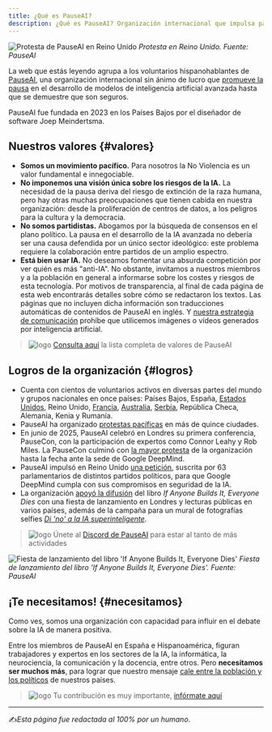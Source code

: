```yaml
---
title: ¿Qué es PauseAI?
description: ¿Qué es PauseAI? Organización internacional que impulsa pausar la IA avanzada hasta demostrar seguridad; valores (no violencia, apartidismo), logros globales y cómo unirte.
---
```


![Protesta de PauseAI en Reino Unido](/es/protestauk.jpg)
_Protesta en Reino Unido. Fuente: PauseAI_

La web que estás leyendo agrupa a los voluntarios hispanohablantes de [PauseAI](https://pauseai.info), una organización internacional sin ánimo de lucro que [promueve la pausa](/pausa) en el desarrollo de modelos de inteligencia artificial avanzada hasta que se demuestre que son seguros.

PauseAI fue fundada en 2023 en los Países Bajos por el diseñador de software Joep Meindertsma.

## Nuestros valores {#valores}

- **Somos un movimiento pacífico.** Para nosotros la No Violencia es un valor fundamental e innegociable.
- **No imponemos una visión única sobre los riesgos de la IA.** La necesidad de la pausa deriva del riesgo de extinción de la raza humana, pero hay otras muchas preocupaciones que tienen cabida en nuestra organización: desde la proliferación de centros de datos, a los peligros para la cultura y la democracia.
- **No somos partidistas.** Abogamos por la búsqueda de consensos en el plano político. La pausa en el desarrollo de la IA avanzada no debería ser una causa defendida por un único sector ideológico: este problema requiere la colaboración entre partidos de un amplio espectro.
- **Está bien usar IA.** No deseamos fomentar una absurda competición por ver quién es más "anti-IA". No obstante, invitamos a nuestros miembros y a la población en general a informarse sobre los costes y riesgos de esta tecnología. Por motivos de transparencia, al final de cada página de esta web encontrarás detalles sobre cómo se redactaron los textos. Las páginas que no incluyen dicha información son traducciones automáticas de contenidos de PauseAI en inglés. Y [nuestra estrategia de comunicación](/communication-strategy) prohíbe que utilicemos imágenes o vídeos generados por inteligencia artificial.

> ![logo](/es/bullet.png) [Consulta aquí](/values) la lista completa de valores de PauseAI

## Logros de la organización {#logros}

- Cuenta con cientos de voluntarios activos en diversas partes del mundo y grupos nacionales en once países: Países Bajos, España, [Estados Unidos](https://www.pauseai-us.org), Reino Unido, [Francia](https://pauseia.fr), [Australia](https://pauseai.info/australia), [Serbia](https://pauseai.rs/), República Checa, Alemania, Kenia y Rumanía.
- PauseAI ha organizado [protestas pacíficas](https://pauseai.info/protests) en más de quince ciudades.
- En junio de 2025, PauseAI celebró en Londres su primera conferencia, PauseCon, con la participación de expertos como Connor Leahy y Rob Miles. La PauseCon culminó con [la mayor protesta](https://pauseai.substack.com/p/we-held-the-largest-ai-safety-protest) de la organización hasta la fecha ante la sede de Google DeepMind.
- PauseAI impulsó en Reino Unido [una petición](https://pauseai.info/dear-sir-demis-2025), suscrita por 63 parlamentarios de distintos partidos políticos, para que Google DeepMind cumpla con sus compromisos en seguridad de la IA.
- La organización [apoyó la difusión](https://pauseai.substack.com/p/say-no-to-superintelligent-ai) del libro _If Anyone Builds It, Everyone Dies_ con una fiesta de lanzamiento en Londres y lecturas públicas en varios países, además de la campaña para un mural de fotografías selfies [_Di 'no' a la IA superinteligente_](https://pauseai.info/sayno).

> ![logo](/es/bullet.png) Únete al [Discord de PauseAI](https://discord.gg/2XXWXvErfA) para estar al tanto de más actividades

![Fiesta de lanzamiento del libro 'If Anyone Builds It, Everyone Dies'](/es/lecturaifanyone.jpg)
_Fiesta de lanzamiento del libro 'If Anyone Builds It, Everyone Dies'. Fuente: PauseAI_

## ¡Te necesitamos! {#necesitamos}

Como ves, somos una organización con capacidad para influir en el debate sobre la IA de manera positiva.

Entre los miembros de PauseAI en España e Hispanoamérica, figuran trabajadores y expertos en los sectores de la IA, la informática, la neurociencia, la comunicación y la docencia, entre otros. Pero **necesitamos ser muchos más**, para lograr que nuestro mensaje [cale entre la población y los políticos](/debate) de nuestros países.

> ![logo](/es/bullet.png) Tu contribución es muy importante, [infórmate aquí](/inscripcion)

---

✍️*Esta página fue redactada al 100% por un humano*.
